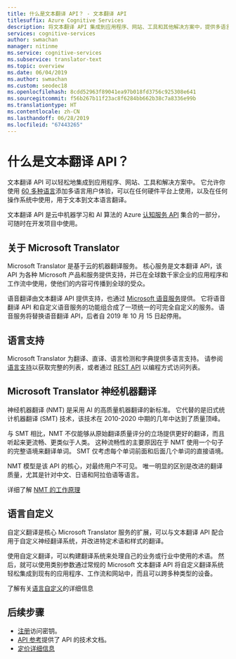 ```yaml
---
title: 什么是文本翻译 API？ - 文本翻译 API
titlesuffix: Azure Cognitive Services
description: 将文本翻译 API 集成到应用程序、网站、工具和其他解决方案中，提供多语言用户体验。
services: cognitive-services
author: swmachan
manager: nitinme
ms.service: cognitive-services
ms.subservice: translator-text
ms.topic: overview
ms.date: 06/04/2019
ms.author: swmachan
ms.custom: seodec18
ms.openlocfilehash: 8cdd52963f89041ea97b018fd3756c925308e641
ms.sourcegitcommit: f56b267b11f23ac8f6284bb662b38c7a8336e99b
ms.translationtype: HT
ms.contentlocale: zh-CN
ms.lasthandoff: 06/28/2019
ms.locfileid: "67443265"
---
```

# <a name="what-is-the-translator-text-api"></a>什么是文本翻译 API？

文本翻译 API 可以轻松地集成到应用程序、网站、工具和解决方案中。 它允许你使用 [60 多种语言](languages.md)添加多语言用户体验，可以在任何硬件平台上使用，以及在任何操作系统中使用，用于文本到文本语言翻译。

文本翻译 API 是云中机器学习和 AI 算法的 Azure [认知服务 API](https://docs.microsoft.com/azure/#pivot=products&panel=ai) 集合的一部分，可随时在开发项目中使用。

## <a name="about-microsoft-translator"></a>关于 Microsoft Translator

Microsoft Translator 是基于云的机器翻译服务。 核心服务是文本翻译 API，该 API 为各种 Microsoft 产品和服务提供支持，并已在全球数千家企业的应用程序和工作流中使用，使他们的内容可传播到全球的受众。

语音翻译由文本翻译 API 提供支持，也通过 [Microsoft 语音服务](https://docs.microsoft.com/azure/cognitive-services/speech-service/)提供。 它将语音翻译 API 和自定义语音服务的功能组合成了一项统一的可完全自定义的服务。 语音服务将替换语音翻译 API，后者自 2019 年 10 月 15 日起停用。

## <a name="language-support"></a>语言支持

Microsoft Translator 为翻译、直译、语言检测和字典提供多语言支持。 请参阅[语言支持](language-support.md)以获取完整的列表，或者通过 [REST API](https://docs.microsoft.com/azure/cognitive-services/translator/reference/v3-0-languages) 以编程方式访问列表。  

## <a name="microsoft-translator-neural-machine-translation"></a>Microsoft Translator 神经机器翻译

神经机器翻译 (NMT) 是采用 AI 的高质量机器翻译的新标准。 它代替的是旧式统计机器翻译 (SMT) 技术，该技术在 2010-2020 中期的几年中达到了质量顶峰。

与 SMT 相比，NMT 不仅能够从原始翻译质量评分的立场提供更好的翻译，而且听起来更流畅、更类似于人类。 这种流畅性的主要原因在于 NMT 使用一个句子的完整语境来翻译单词。 SMT 仅考虑每个单词前面和后面几个单词的直接语境。

NMT 模型是该 API 的核心，对最终用户不可见。 唯一明显的区别是改进的翻译质量，尤其是针对中文、日语和阿拉伯语等语言。

详细了解 [NMT 的工作原理](https://www.microsoft.com/en-us/translator/mt.aspx#nnt)

## <a name="language-customization"></a>语言自定义

自定义翻译是核心 Microsoft Translator 服务的扩展，可以与文本翻译 API 配合用于自定义神经翻译系统，并改进特定术语和样式的翻译。

使用自定义翻译，可以构建翻译系统来处理自己的业务或行业中使用的术语。 然后，就可以使用类别参数通过常规的 Microsoft 文本翻译 API 将自定义翻译系统轻松集成到现有的应用程序、工作流和网站中，而且可以跨多种类型的设备。

了解有关[语言自定义](customization.md)的详细信息

## <a name="next-steps"></a>后续步骤

- [注册](translator-text-how-to-signup.md)访问密钥。
- [API 参考](https://docs.microsoft.com/azure/cognitive-services/Translator/reference/v3-0-reference)提供了 API 的技术文档。
- [定价详细信息](https://azure.microsoft.com/pricing/details/cognitive-services/translator-text-api/)
